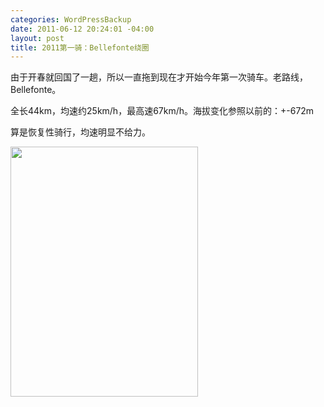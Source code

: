 ```yaml
--- 
categories: WordPressBackup
date: 2011-06-12 20:24:01 -04:00
layout: post
title: 2011第一骑：Bellefonte绕圈
---
```

由于开春就回国了一趟，所以一直拖到现在才开始今年第一次骑车。老路线，Bellefonte。

全长44km，均速约25km/h，最高速67km/h。海拔变化参照以前的：+-672m

算是恢复性骑行，均速明显不给力。

<img class="alignnone" title="https://lh5.googleusercontent.com/-PSe8IcDPYRg/TfVWJwhgioI/AAAAAAABbck/MY71hu3hz5M/s400/IMG_0020.jpg" src="https://lh5.googleusercontent.com/-PSe8IcDPYRg/TfVWJwhgioI/AAAAAAABbck/MY71hu3hz5M/s400/IMG_0020.jpg" alt="" width="300" height="400" />
